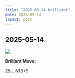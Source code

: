 ```yaml
---
title: "2025-05-14-brilliant"
date: 2025-05-14
layout: post
---
```


## 2025-05-14

![](/RecordMyBrilliancy/images/2025-05-14-brilliant.png)

**Brilliant Move:**

25... Nf3+!!
